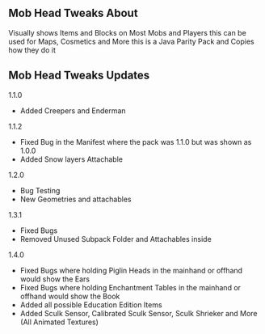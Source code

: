 ## Mob Head Tweaks About
Visually shows Items and Blocks on Most Mobs and Players
this can be used for Maps, Cosmetics and More
this is a Java Parity Pack and Copies how they do it

## Mob Head Tweaks Updates 
1.1.0

- Added Creepers and Enderman

1.1.2

- Fixed Bug in the Manifest where the pack was 1.1.0 but was shown as 1.0.0
- Added Snow layers Attachable

1.2.0
- Bug Testing
- New Geometries and attachables

1.3.1
- Fixed Bugs
- Removed Unused Subpack Folder and Attachables inside

1.4.0
- Fixed Bugs where holding Piglin Heads in the mainhand or offhand would show the Ears
- Fixed Bugs where holding Enchantment Tables in the mainhand or offhand would show the Book
- Added all possible Education Edition Items
- Added Sculk Sensor, Calibrated Sculk Sensor, Sculk Shrieker and More (All Animated Textures)
